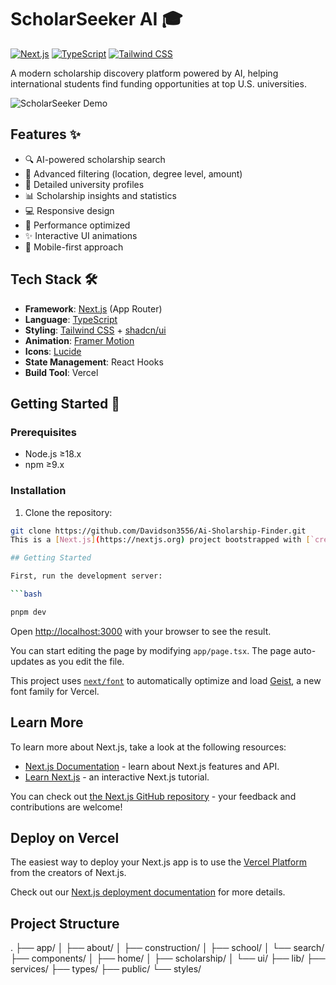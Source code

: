 # ScholarSeeker AI 🎓

[![Next.js](https://img.shields.io/badge/Next.js-13.5.4-black?logo=next.js)](https://nextjs.org/)
[![TypeScript](https://img.shields.io/badge/TypeScript-5.2.2-blue?logo=typescript)](https://www.typescriptlang.org/)
[![Tailwind CSS](https://img.shields.io/badge/Tailwind_CSS-3.3.3-06B6D4?logo=tailwind-css)](https://tailwindcss.com/)

A modern scholarship discovery platform powered by AI, helping international students find funding opportunities at top U.S. universities.

![ScholarSeeker Demo](demo.gif) <!-- Add your demo gif here -->

## Features ✨

- 🔍 AI-powered scholarship search
- 🎯 Advanced filtering (location, degree level, amount)
- 🏫 Detailed university profiles
- 📊 Scholarship insights and statistics
- 💻 Responsive design
- 🚀 Performance optimized
- ✨ Interactive UI animations
- 📱 Mobile-first approach

## Tech Stack 🛠️

- **Framework**: [Next.js](https://nextjs.org/) (App Router)
- **Language**: [TypeScript](https://www.typescriptlang.org/)
- **Styling**: [Tailwind CSS](https://tailwindcss.com/) + [shadcn/ui](https://ui.shadcn.com/)
- **Animation**: [Framer Motion](https://www.framer.com/motion/)
- **Icons**: [Lucide](https://lucide.dev/)
- **State Management**: React Hooks
- **Build Tool**: Vercel

## Getting Started 🚀

### Prerequisites

- Node.js ≥18.x
- npm ≥9.x

### Installation

1. Clone the repository:
```bash
git clone https://github.com/Davidson3556/Ai-Sholarship-Finder.git
This is a [Next.js](https://nextjs.org) project bootstrapped with [`create-next-app`](https://nextjs.org/docs/app/api-reference/cli/create-next-app).

## Getting Started

First, run the development server:

```bash

pnpm dev

```

Open [http://localhost:3000](http://localhost:3000) with your browser to see the result.

You can start editing the page by modifying `app/page.tsx`. The page auto-updates as you edit the file.

This project uses [`next/font`](https://nextjs.org/docs/app/building-your-application/optimizing/fonts) to automatically optimize and load [Geist](https://vercel.com/font), a new font family for Vercel.

## Learn More

To learn more about Next.js, take a look at the following resources:

- [Next.js Documentation](https://nextjs.org/docs) - learn about Next.js features and API.
- [Learn Next.js](https://nextjs.org/learn) - an interactive Next.js tutorial.

You can check out [the Next.js GitHub repository](https://github.com/vercel/next.js) - your feedback and contributions are welcome!

## Deploy on Vercel

The easiest way to deploy your Next.js app is to use the [Vercel Platform](https://vercel.com/new?utm_medium=default-template&filter=next.js&utm_source=create-next-app&utm_campaign=create-next-app-readme) from the creators of Next.js.

Check out our [Next.js deployment documentation](https://nextjs.org/docs/app/building-your-application/deploying) for more details.

## Project Structure
.
├── app/
│   ├── about/
│   ├── construction/
│   ├── school/
│   └── search/
├── components/
│   ├── home/
│   ├── scholarship/
│   └── ui/
├── lib/
├── services/
├── types/
├── public/
└── styles/


